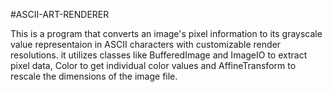 #ASCII-ART-RENDERER

This is a program that converts an image's pixel information to its grayscale value representaion in ASCII characters with customizable render resolutions.
it utilizes classes like BufferedImage and ImageIO to extract pixel data, Color to get individual color values and AffineTransform to rescale the dimensions of the image file.
